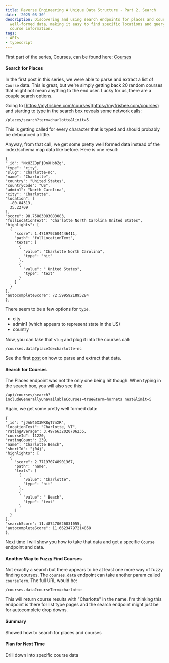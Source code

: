 ```yaml
---
title: Reverse Engineering A Unique Data Structure - Part 2, Search
date: '2025-08-30'
description: Discovering and using search endpoints for places and courses that return
  well-formed data, making it easy to find specific locations and query disc golf
  course information.
tags:
- APIs
- typescript
---
```


First part of the series, Courses, can be found here:
[Courses](/blog/2025/reverse-engineering-unique-data-structure-pt-1/)

#### Search for Places
In the first post in this series, we were able to parse and extract a list
of `Course` data. This is great, but we're simply getting back 20 random courses
that might not mean anything to the end user. Lucky for us, there are a couple
search options.

Going to [https://myfrisbee.com/courses](https://myfrisbee.com/courses) and starting to
type in the search box reveals some network calls:

`/places/search?term=charlotte&limit=5`

This is getting called for every character that is typed and should probably
be debounced a little.

Anyway, from that call, we get some pretty well formed data instead of the
index/schema map data like before. Here is one result:

```
{
"_id": "NxHZZBpPjDnXHbbZg",
"type": "city",
"slug": "charlotte-nc",
"name": "Charlotte",
"country": "United States",
"countryCode": "US",
"admin1": "North Carolina",
"city": "Charlotte",
"location": [
  -80.84313,
  35.22709
],
"score": 98.75883083083083,
"fullLocationText": "Charlotte North Carolina United States",
"highlights": [
  {
    "score": 1.4719792604446411,
    "path": "fullLocationText",
    "texts": [
      {
        "value": "Charlotte North Carolina",
        "type": "hit"
      },
      {
        "value": " United States",
        "type": "text"
      }
    ]
  }
],
"autocompleteScore": 72.5995921895284
},
```

There seem to be a few options for `type`.
- city
- admin1 (which appears to represent state in the US)
- country

Now, you can take that `slug` and plug it into the courses call:

`/courses.data?placeId=charlotte-nc`

See the first [post](/blog/2025/reverse-engineering-unique-data-structure-pt-1/)
on how to parse and extract that data.

#### Search for Courses

The Places endpoint was not the only one being hit though. When typing in the
search box, you will also see this:

`/api/courses/search?includeGenerallyUnavailableCourses=true&term=hornets nest&limit=5`

Again, we get some pretty well formed data:

```
{
"_id": "jJAW46X3WX8qT7mXR",
"locationText": "Charlotte, VT",
"ratingAverage": 3.4976632020706235,
"courseId": 11220,
"ratingCount": 239,
"name": "Charlotte Beach",
"shortId": "j04j",
"highlights": [
  {
    "score": 2.771970748901367,
    "path": "name",
    "texts": [
      {
        "value": "Charlotte",
        "type": "hit"
      },
      {
        "value": " Beach",
        "type": "text"
      }
    ]
  }
],
"searchScore": 11.487470626831055,
"autocompleteScore": 11.66234797214058
},
```
Next time I will show you how to take that data and get a specific `Course`
endpoint and data.

#### Another Way to Fuzzy Find Courses

Not exactly a search but there appears to be at least one more way of fuzzy finding
courses. The `courses.data` endpoint can take another param called
`courseTerm`. The full URL would be:

`/courses.data?courseTerm=charlotte`

This will return course results with "Charlotte" in the name. I'm thinking
this endpoint is there for list type pages and the search endpoint might just be
for autocomplete drop downs.

#### Summary

Showed how to search for places and courses

#### Plan for Next Time

Drill down into specific course data
